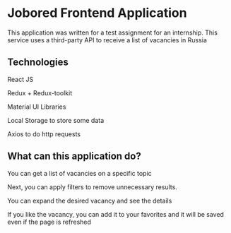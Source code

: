 
# Jobored Frontend Application
This application was written for a test assignment for an internship. This service uses a third-party API to receive a list of vacancies in Russia

## Technologies
React JS

Redux + Redux-toolkit

Material UI Libraries

Local Storage to store some data

Axios to do http requests

## What can this application do?
You can get a list of vacancies on a specific topic

Next, you can apply filters to remove unnecessary results.

You can expand the desired vacancy and see the details

If you like the vacancy, you can add it to your favorites and it will be saved even if the page is refreshed





